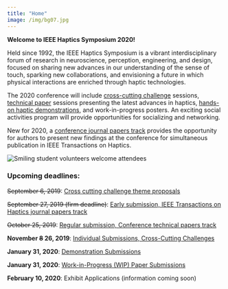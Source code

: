 ```yaml
---
title: "Home"
image: /img/bg07.jpg
---
```


**Welcome to IEEE Haptics Symposium 2020!**

Held since 1992, the IEEE Haptics Symposium is a vibrant interdisciplinary forum of research in neuroscience, perception, engineering, and design, focused on sharing new advances in our understanding of the sense of touch, sparking new collaborations, and envisioning a future in which physical interactions are enriched through haptic technologies.  

The 2020 conference will include [cross-cutting challenge](/presenting/cross-cutting-challenges/) sessions, [technical paper](/presenting/technical-papers/) sessions presenting the latest advances in haptics,  [hands-on haptic demonstrations](/presenting/demos), and work-in-progress posters. An exciting social activities program will provide opportunities for socializing and networking.

New for 2020, a [conference journal papers track](/presenting/transactions-on-haptics-early-submission) provides the opportunity for authors to present new findings at the conference for simultaneous publication in IEEE Transactions on Haptics.

![Smiling student volunteers welcome attendees](/img/slide-image-6-crop.jpg)

### Upcoming deadlines:

~~September 6, 2019~~: [Cross cutting challenge theme proposals](/presenting/cross-cutting-challenges/)

~~September 27, 2019 (firm deadline)~~: [Early submission, IEEE Transactions on Haptics journal papers track](/presenting/transactions-on-haptics-early-submission)

~~October 25, 2019~~: [Regular submission, Conference technical papers track](/presenting/technical-papers/)

**November ~~8~~ 26, 2019**: [Individual Submissions, Cross-Cutting Challenges](/presenting/cross-cutting-challenges/)

**January 31, 2020**: [Demonstration Submissions](/presenting/demos/)

**January 31, 2020**: [Work-in-Progress (WIP) Paper Submissions](/presenting/work-in-progress-wip-papers/)

**February 10, 2020**: Exhibit Applications (information coming soon)
